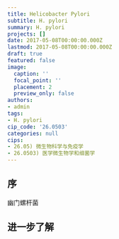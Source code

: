 ```yaml
---
title: Helicobacter Pylori
subtitle: H. pylori
summary: H. pylori
projects: []
date: 2017-05-08T00:00:00.000Z
lastmod: 2017-05-08T00:00:00.000Z
draft: true
featured: false
image:
  caption: ''
  focal_point: ''
  placement: 2
  preview_only: false
authors:
- admin
tags:
- H. pylori
cip_code: '26.0503'
categories: null
cips:
- 26.05) 微生物科学与免疫学
- 26.0503) 医学微生物学和细菌学
---
```


## 序

幽门螺杆菌


## 进一步了解